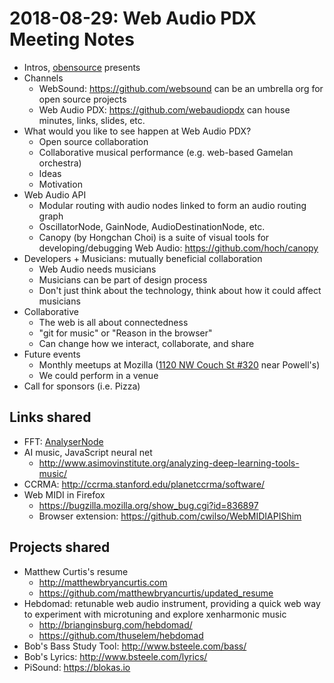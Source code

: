 # 2018-08-29: Web Audio PDX Meeting Notes

- Intros, [obensource](https://github.com/obensource) presents
- Channels
    - WebSound: https://github.com/websound can be an umbrella org for open source projects
    - Web Audio PDX: https://github.com/webaudiopdx can house minutes, links, slides, etc.
- What would you like to see happen at Web Audio PDX?
    - Open source collaboration
    - Collaborative musical performance (e.g. web-based Gamelan orchestra)
    - Ideas
    - Motivation
- Web Audio API
    - Modular routing with audio nodes linked to form an audio routing graph
    - OscillatorNode, GainNode, AudioDestinationNode, etc.
    - Canopy (by Hongchan Choi) is a suite of visual tools for developing/debugging Web Audio: https://github.com/hoch/canopy
- Developers + Musicians: mutually beneficial collaboration
    - Web Audio needs musicians
    - Musicians can be part of design process
    - Don't just think about the technology, think about how it could affect musicians
- Collaborative
    - The web is all about connectedness
    - "git for music" or "Reason in the browser"
    - Can change how we interact, collaborate, and share
- Future events
    - Monthly meetups at Mozilla ([1120 NW Couch St #320](https://goo.gl/maps/NeWaCn3jjmH2) near Powell's)
    - We could perform in a venue
- Call for sponsors (i.e. Pizza)

## Links shared

- FFT: [AnalyserNode](https://developer.mozilla.org/en-US/docs/Web/API/AnalyserNode)
- AI music, JavaScript neural net
    - http://www.asimovinstitute.org/analyzing-deep-learning-tools-music/
- CCRMA: http://ccrma.stanford.edu/planetccrma/software/
- Web MIDI in Firefox
    - https://bugzilla.mozilla.org/show_bug.cgi?id=836897
    - Browser extension: https://github.com/cwilso/WebMIDIAPIShim

## Projects shared

- Matthew Curtis's resume
    - http://matthewbryancurtis.com
    - https://github.com/matthewbryancurtis/updated_resume
- Hebdomad: retunable web audio instrument, providing a quick web way to experiment with microtuning and explore xenharmonic music
    - http://brianginsburg.com/hebdomad/
    - https://github.com/thuselem/hebdomad
- Bob's Bass Study Tool: http://www.bsteele.com/bass/
- Bob's Lyrics: http://www.bsteele.com/lyrics/
- PiSound: https://blokas.io

